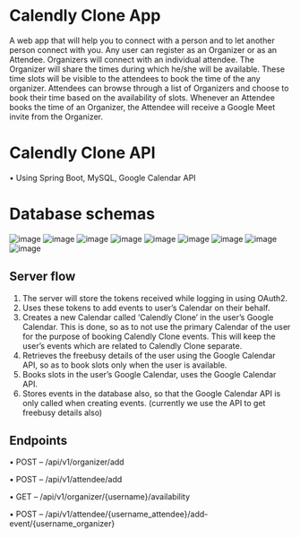 # Calendly Clone App

A web app that will help you to connect with a person and to let another person connect with you.
Any user can register as an Organizer or as an Attendee.
Organizers will connect with an individual attendee. The Organizer will share the times during which he/she will be available. These time slots will be visible to the attendees to book the time of the any organizer.
Attendees can browse through a list of Organizers and choose to book their time based on the availability of slots.
Whenever an Attendee books the time of an Organizer, the Attendee will receive a Google Meet invite from the Organizer.

# Calendly Clone API
•	Using Spring Boot, MySQL, Google Calendar API
# Database schemas
 ![image](https://github.com/abhimessi16/calendly-clone-api/assets/91337858/821bafeb-0286-44a5-a968-31c89317032a)
 ![image](https://github.com/abhimessi16/calendly-clone-api/assets/91337858/d5398e5d-94af-4060-ace6-f8861e9b755a)
 ![image](https://github.com/abhimessi16/calendly-clone-api/assets/91337858/026a561c-e3c8-4396-af29-d9f4b0fe74ce)
 ![image](https://github.com/abhimessi16/calendly-clone-api/assets/91337858/9be2f2ed-00fc-46ec-843a-9000fec5fc07)
 ![image](https://github.com/abhimessi16/calendly-clone-api/assets/91337858/2ce2e765-b64c-4d38-829d-eab1c41c2044)
 ![image](https://github.com/abhimessi16/calendly-clone-api/assets/91337858/5deee297-8f81-49f6-b0ce-ddfb43bcff49)
 ![image](https://github.com/abhimessi16/calendly-clone-api/assets/91337858/2c66f8a6-7a75-4913-8e40-2d40dc4b73cb)
 ![image](https://github.com/abhimessi16/calendly-clone-api/assets/91337858/d03878ac-4aa6-4f59-b94f-31b557ba2344)
 ![image](https://github.com/abhimessi16/calendly-clone-api/assets/91337858/50092112-9da7-4fad-9fbc-92dd7bc036e0)
## Server flow
1.	The server will store the tokens received while logging in using OAuth2.
2.	Uses these tokens to add events to user’s Calendar on their behalf.
3.	Creates a new Calendar called ‘Calendly Clone’ in the user’s Google Calendar. This is done, so as to not use the primary Calendar of the user for the purpose of booking Calendly Clone events. This will keep the user’s events which are related to Calendly Clone separate.
4.	Retrieves the freebusy details of the user using the Google Calendar API, so as to book slots only when the user is available.
5.	Books slots in the user’s Google Calendar, uses the Google Calendar API.
6.	Stores events in the database also, so that the Google Calendar API is only called when creating events. (currently we use the API to get freebusy details also)

## Endpoints
•	POST – /api/v1/organizer/add

•	POST – /api/v1/attendee/add
 
•	GET – /api/v1/organizer/{username}/availability
 
•	POST – /api/v1/attendee/{username_attendee}/add-event/{username_organizer}
 

